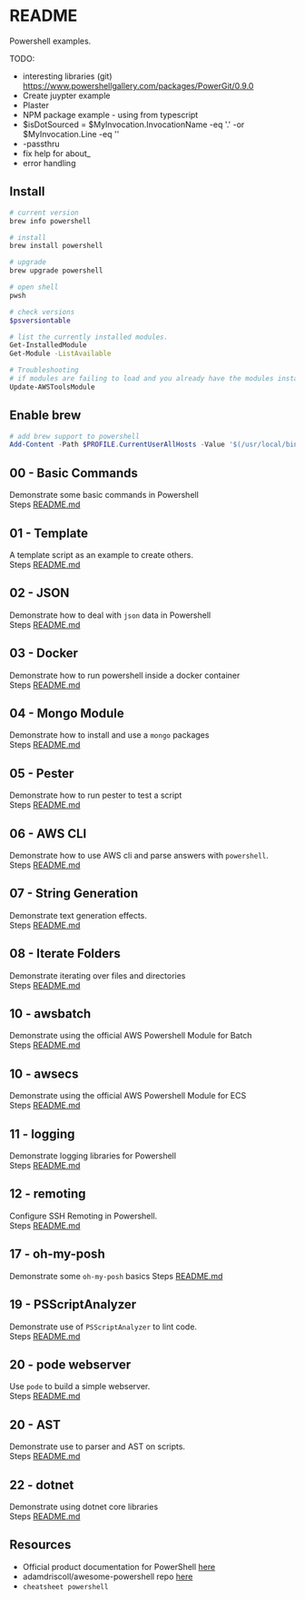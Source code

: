 # README

Powershell examples.

TODO:

* interesting libraries (git) https://www.powershellgallery.com/packages/PowerGit/0.9.0
* Create juypter example
* Plaster
* NPM package example - using from typescript
* $isDotSourced = $MyInvocation.InvocationName -eq '.' -or $MyInvocation.Line -eq ''
* -passthru
* fix help for about_
* error handling


## Install

```sh
# current version
brew info powershell 

# install
brew install powershell

# upgrade
brew upgrade powershell
```

```sh
# open shell
pwsh

# check versions
$psversiontable

# list the currently installed modules.
Get-InstalledModule
Get-Module -ListAvailable   

# Troubleshooting
# if modules are failing to load and you already have the modules installed try upgrading them.
Update-AWSToolsModule  
```

## Enable brew

```ps1
# add brew support to powershell
Add-Content -Path $PROFILE.CurrentUserAllHosts -Value '$(/usr/local/bin/brew shellenv) | Invoke-Expression'
```

## 00 - Basic Commands

Demonstrate some basic commands in Powershell  
Steps [README.md](./00_basic_commands/README.md)  

## 01 - Template

A template script as an example to create others.  
Steps [README.md](./01_template_script/README.md)  

## 02 - JSON

Demonstrate how to deal with `json` data in Powershell  
Steps [README.md](./02_json/README.md)  

## 03 - Docker

Demonstrate how to run powershell inside a docker container  
Steps [README.md](./03_docker/README.md)  

## 04 - Mongo Module

Demonstrate how to install and use a `mongo` packages  
Steps [README.md](./04_mongo_module/README.md)  

## 05 - Pester

Demonstrate how to run pester to test a script  
Steps [README.md](./05_pester/README.md)  

## 06 - AWS CLI

Demonstrate how to use AWS cli and parse answers with `powershell`.  
Steps [README.md](./06_awscli/README.md)  

## 07 - String Generation

Demonstrate text generation effects.  
Steps [README.md](./07_string_generation/README.md)  

## 08 - Iterate Folders

Demonstrate iterating over files and directories  
Steps [README.md](./08_iterate_folders/README.md)  

## 10 - awsbatch

Demonstrate using the official AWS Powershell Module for Batch  
Steps [README.md](./10_awsbatch/README.md)  

## 10 - awsecs

Demonstrate using the official AWS Powershell Module for ECS  
Steps [README.md](./10_awsecs/README.md)  

## 11 - logging

Demonstrate logging libraries for Powershell  
Steps [README.md](./11_logging/README.md)  

## 12 - remoting

Configure SSH Remoting in Powershell.  
Steps [README.md](./12_remoting/README.md)  

## 17 - oh-my-posh

Demonstrate some `oh-my-posh` basics
Steps [README.md](./17_ohmyposh/README.md)  

## 19 - PSScriptAnalyzer

Demonstrate use of `PSScriptAnalyzer` to lint code.  
Steps [README.md](./19_scriptanalyser/README.md)  

## 20 - pode webserver

Use `pode` to build a simple webserver.  
Steps [README.md](./20_pode/README.md)  

## 20 - AST

Demonstrate use to parser and AST on scripts.  
Steps [README.md](./21_ast/README.md)  

## 22 - dotnet

Demonstrate using dotnet core libraries  
Steps [README.md](./22_dotnet/README.md)  

## Resources

* Official product documentation for PowerShell [here](https://docs.microsoft.com/en-us/powershell/)
* adamdriscoll/awesome-powershell repo [here](https://github.com/adamdriscoll/awesome-powershell)
* `cheatsheet powershell`
